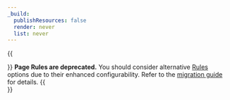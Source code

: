 ```yaml
---
_build:
  publishResources: false
  render: never
  list: never
---
```


{{<Aside type="warning">}}
**Page Rules are deprecated.** You should consider alternative [Rules](/rules/) options due to their enhanced configurability. Refer to the [migration guide](/rules/reference/page-rules-migration/) for details.
{{</Aside>}}